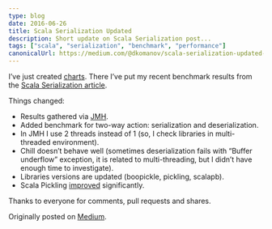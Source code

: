 ```yaml
---
type: blog
date: 2016-06-26
title: Scala Serialization Updated
description: Short update on Scala Serialization post...
tags: ["scala", "serialization", "benchmark", "performance"]
canonicalUrl: https://medium.com/@dkomanov/scala-serialization-updated-b37e3ff7671d
---
```

I’ve just created [charts](/charts/scala-serialization/). There I’ve put my recent benchmark results from the
[Scala Serialization article](/p/scala-serialization).

Things changed:
* Results gathered via [JMH](http://openjdk.java.net/projects/code-tools/jmh/).
* Added benchmark for two-way action: serialization and deserialization.
* In JMH I use 2 threads instead of 1 (so, I check libraries in multi-threaded environment).
* Chill doesn’t behave well (sometimes deserialization fails with
  “Buffer underflow” exception, it is related to multi-threading,
  but I didn’t have enough time to investigate).
* Libraries versions are updated (boopickle, pickling, scalapb).
* Scala Pickling [improved](https://medium.com/@biasedrandom/hi-dmitry-7de5bc33a71d) significantly.

Thanks to everyone for comments, pull requests and shares.

Originally posted on [Medium](https://medium.com/@dkomanov/scala-serialization-updated-b37e3ff7671d).

